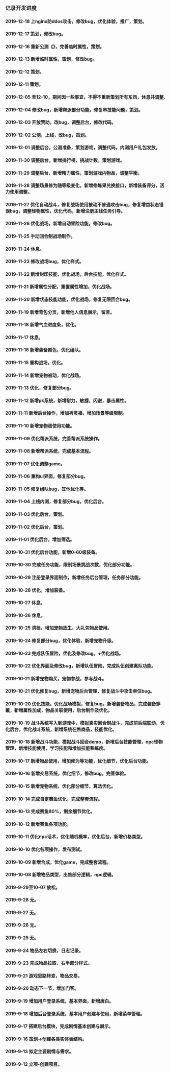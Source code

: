 ### 记录开发进度
#### 2019-12-18 上nginx防ddos攻击，修改bug，优化体验，推广，策划。
#### 2019-12-17 策划，修改bug。
#### 2019-12-16 重新公测《》，完善临时属性，策划。
#### 2019-12-13 新增临时属性，策划，修改bug。
#### 2019-12-12 策划。
#### 2019-12-11 策划。
#### 2019-12-05 至12-10，期间因一些事宜，不得不重新策划所有东西，休息并调整.
#### 2019-12-04 修改bug，新增帮派部分功能，修复串技能问题，策划。
#### 2019-12-03 开放赞助，改bug，调整后台，修改代码。
#### 2019-12-02 公测，上线，改bug，策划。
#### 2019-12-01 调整后台，公测准备，策划游戏，调整代码，内测用户礼包发放。
#### 2019-11-30 调整后台，新增排行榜，挑战计数，策划游戏。
#### 2019-11-29 调整后台，新增精力属性，策划游戏内物品，调整平衡。
#### 2019-11-28 调整场景修为随等级变化，新增修炼果兑换接口，新增装备评分，活力使用调整。
#### 2019-11-27 优化自动战斗，修复战场使用被动不普通攻击bug，修复增益状态错误bug，调整怪物属性，优化代码，新增注册主线任务引导。
#### 2019-11-26 优化战场，新增自动冒险功能，修改bug。
#### 2019-11-25 手动回合制战场制作。
#### 2019-11-24 休息。
#### 2019-11-23 修改战场bug，优化样式。
#### 2019-11-22 新增封印技能，优化战场，后台技能，优化样式。
#### 2019-11-21 新增属性分配，重置属性增加，优化战场。
#### 2019-11-20 新增状态技能功能，优化战场，修复无限回合bug。
#### 2019-11-19 新增背包分页，新增他人信息展示，留言。
#### 2019-11-18 新增气血进度条，优化。
#### 2019-11-17 休息。
#### 2019-11-16 新增装备颜色，优化组队。
#### 2019-11-15 重构战场，优化。
#### 2019-11-14 新增宠物被动，优化战场。
#### 2019-11-13 优化，修复部分bug。
#### 2019-11-12 新增pk系统，新增耐力，敏捷，闪避，暴击属性。
#### 2019-11-11 新增后台操作，增加祈灵福，增加场景等级限制。
#### 2019-11-10 新增宠物蛋使用功能。
#### 2019-11-09 优化帮派系统，完善帮派系统操作。
#### 2019-11-08 新增帮派系统，完成基本流程。
#### 2019-11-07 优化调整game。
#### 2019-11-06 重构ui界面，修复部分bug。
#### 2019-11-05 修复组队bug，其他优化等。
#### 2019-11-04 上线内测，修复部分bug，优化后台。
#### 2019-11-03 优化后台，策划。
#### 2019-11-02 优化后台，策划。
#### 2019-11-01 优化后台，增加筛选。
#### 2019-10-31 优化后台功能，新增0-60级装备。
#### 2019-10-30 完成任务功能，限制场景挑战次数，优化部分功能。
#### 2019-10-29 注册登录界面制作，新增任务后台管理，任务部分功能。
#### 2019-10-28 优化，增加装备。
#### 2019-10-27 休息。
#### 2019-10-26 休息。
#### 2019-10-25 清档，增加宠物放生，大礼包物品使用。
#### 2019-10-24 修复部分bug，优化体验，新增宠物升级。
#### 2019-10-23 完成队伍冒险，优化及修改bug。+优化战场。
#### 2019-10-22 优化界面及修改bug，新增队伍冒险，完成队伍创建离队功能。
#### 2019-10-21 新增宠物购买，宠物参战，参与战斗。
#### 2019-10-21 优化修复bug，新增宠物后台管理，修复战斗中攻击单位bug。
#### 2019-10-20 优化技能，优化战场模拟，修复bug，新增装备物品，完成装备穿戴，新增属性加成，物品关联使用，后台制作及优化。
#### 2019-10-19 战斗系统写入到游戏中，模拟真实回合制战斗，完成前后端联动，优化后台，优化战斗系统，新增系统在售商品，技能优化。
#### 2019-10-18 新增战斗功能，模拟战斗回合demo，新增后台技能管理，npc怪物管理，新增技能使用，学习技能和增加技能熟练度。
#### 2019-10-17 新增物品使用，增加修为等功能，优化细节，优化后台功能。
#### 2019-10-16 新增交易系统，优化细节，修改bug，完善体验。
#### 2019-10-15 新增宠物系统，优化部分细节，算法优化。
#### 2019-10-14 完成自定赛鱼优化，完成整套流程。
#### 2019-10-13 完成赛鱼80%，剩余细节优化。
#### 2019-10-12 新增赛鱼各项功能。
#### 2019-10-11 优化npc话术，优化随机概率，优化后台，新增价格类型。
#### 2019-10-10 优化各项操作，发布测试。
#### 2019-10-09 新增合成，优化game，完成整套流程。
#### 2019-10-08 新增物品类型，出售部分逻辑，npc逻辑。
#### 2019-9-29至10-07 放松。
#### 2019-9-28 无。
#### 2019-9-27 无。
#### 2019-9-26 无。
#### 2019-9-25 无。
#### 2019-9-24 物品左右切换，日志记录。
#### 2019-9-23 完成物品拉取，右半部分样式。
#### 2019-9-21 游戏思路转变，物品交易。
#### 2019-9-20 动态下一节，增加门客。
#### 2019-9-19 增加用户登录系统，基本界面，新增唐白。
#### 2019-9-18 增加后台登录系统，基本用户创建与使用，新增菜单管理。
#### 2019-9-17 搭建后台模块，完成剧情基本创建与展示。
#### 2019-9-16 策划->创建各类实体表结构。
#### 2019-9-13 拟定主要剧情与需求。
#### 2019-9-12 立项-创建项目。